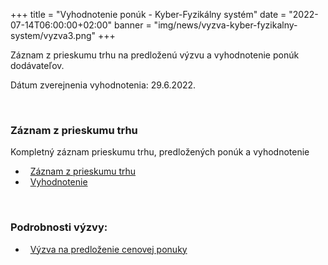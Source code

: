 +++
title = "Vyhodnotenie ponúk - Kyber-Fyzikálny systém"
date = "2022-07-14T06:00:00+02:00"
banner = "img/news/vyzva-kyber-fyzikalny-system/vyzva3.png"
+++

Záznam z prieskumu trhu na predloženú výzvu a vyhodnotenie ponúk dodávateľov.

Dátum zverejnenia vyhodnotenia: 29.6.2022.

<!--more-->

<br/>

### Záznam z prieskumu trhu
Kompletný záznam prieskumu trhu, predložených ponúk a vyhodnotenie
- <i class="fa fa-file-pdf-o">&nbsp;</i> [Záznam z prieskumu trhu](/docs/vyzva-kyber-fyzikalny-system/Zaznam_z_prieskumu.pdf)
- <i class="fa fa-file-pdf-o">&nbsp;</i> [Vyhodnotenie](/docs/vyzva-kyber-fyzikalny-system/Vyhodnotenie.pdf)

<br/>


### Podrobnosti výzvy:

- <i class="fa fa-file-pdf-o">&nbsp;</i> [Výzva na predloženie cenovej ponuky](/docs/vyzva-kyber-fyzikalny-system/Vyzva_Kyber_fyzikalny_system_IG.pdf)
